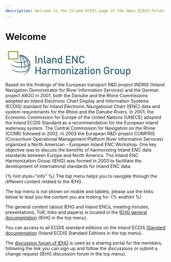 ```yaml
---
description: Welcome to the Inland ECDIS page of the Open ECDIS Forum!
---
```


# Welcome

![](.gitbook/assets/iehg.gif)

Based on the findings of the European transport R&D project INDRIS \(Inland Navigation Demonstrator for River Information Services\) and the German project ARGO in 2001, both the Danube and the Rhine Commissions adopted an Inland Electronic Chart Display and Information Systems \(ECDIS\) standard for Inland Electronic Navigational Chart \(IENC\) data and system requirements for the Rhine and the Danube Rivers. In 2001, the Economic Commission for Europe of the United Nations \(UNECE\) adopted the Inland ECDIS Standard as a recommendation for the European inland waterway system. The Central Commission for Navigation on the Rhine \(CCNR\) followed in 2002. In 2003 the European R&D-project COMPRIS \(Consortium Operational Management Platform River Information Services\) organized a North American - European Inland ENC Workshop. One key objective was to discuss the benefits of harmonizing Inland ENC data standards between Europe and North America. The Inland ENC Harmonization Group \(IEHG\) was formed in 2003 to facilitate the development of international standards for Inland ENC data.

{% hint style="info" %}
The top menu helps you to navigate through the different content related to the IEHG.

The top menu is not shown on mobile and tablets, please use the links below to lead you the content you are looking for.
{% endhint %}

The general content \(about IEHG and Inland ENCs, meeting minutes, presentations, ToR, links and papers\) is located in the [IEHG general documentation](https://ienc.gitbook.io/ienc/) \(IEHG in the top menu\).

You can access to all ECDIS standard editions on the Inland ECDIS [Standard documentation](https://ienc.gitbook.io/ienc-editions/) \(Inland ECDIS Standard Editions in the top menu\).

The [discussion forum of IEHG](https://iehg.centralus.cloudapp.azure.com/login) is used as a sharing portal for the members, following the link you can sign up and follow the discussions or submit a change request \(IEHG discussion forum in the top menu\).





